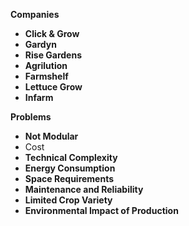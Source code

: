 **Companies**
- **Click & Grow**
- **Gardyn**
- **Rise Gardens**
- **Agrilution**
- **Farmshelf**
- **Lettuce Grow**
- **Infarm**

**Problems**
- **Not Modular**
- Cost
- **Technical Complexity**
- **Energy Consumption**
- **Space Requirements**
- **Maintenance and Reliability**
- **Limited Crop Variety**
- **Environmental Impact of Production**

